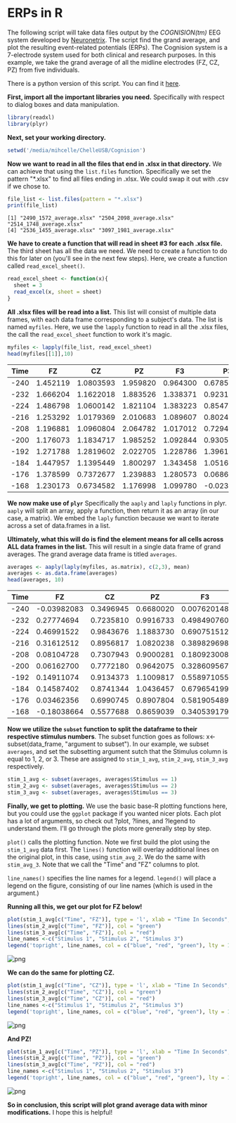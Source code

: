 # ERPs in R

The following script will take data files output by the *COGNISION(tm)* EEG system developed by [Neuronetrix](http://neuronetrix.com/cognision-i-26.html). The script find the grand average, and plot the resulting event-related potentials (ERPs). The Cognision system is a 7-electrode system used for both clinical and research purposes. In this example, we take the grand average of all the midline electrodes (FZ, CZ, PZ) from five individuals.

There is a python version of this script. You can find it [here](https://github.com/mjtat/Plotting-Event-Related-Potentials-in-Python).

**First, import all the important libraries you need.** Specifically with respect to dialog boxes and data manipulation.


```R
library(readxl)
library(plyr)
```

**Next, set your working directory.**


```R
setwd('/media/mihcelle/ChelleUSB/Cognision')
```

**Now we want to read in all the files that end in .xlsx in that directory.** We can achieve that using the `list.files` function. Specifically we set the pattern "*.xlsx" to find all files ending in .xlsx. We could swap it out with .csv if we chose to.


```R
file_list <- list.files(pattern = "*.xlsx")
print(file_list)
```

    [1] "2490_1572_average.xlsx" "2504_2098_average.xlsx" "2514_1748_average.xlsx"
    [4] "2536_1455_average.xlsx" "3097_1981_average.xlsx"


**We have to create a function that will read in sheet #3 for each .xlsx file.** The third sheet has all the data we need. We need to create a function to do this for later on (you'll see in the next few steps). Here, we create a function called `read_excel_sheet()`.


```R
read_excel_sheet <- function(x){
  sheet = 3
  read_excel(x, sheet = sheet)
}
```

**All .xlsx files will be read into a list.** This list will consist of multiple data frames, with each data frame corresponding to a subject's data. The list is named `myfiles`. Here, we use the `lapply` function to read in all the .xlsx files, the call the `read_excel_sheet` function to work it's magic.


```R
myfiles <- lapply(file_list, read_excel_sheet)
head(myfiles[[1]],10)
```


<table>
<thead><tr><th scope=col>Time</th><th scope=col>FZ</th><th scope=col>CZ</th><th scope=col>PZ</th><th scope=col>F3</th><th scope=col>P3</th><th scope=col>F4</th><th scope=col>P4</th><th scope=col>Stimulus</th></tr></thead>
<tbody>
	<tr><td>-240        </td><td>1.452119    </td><td>1.0803593   </td><td>1.959820    </td><td>0.964300    </td><td> 0.67854448 </td><td>0.6114983   </td><td> 0.494051829</td><td>1           </td></tr>
	<tr><td>-232        </td><td>1.666204    </td><td>1.1622018   </td><td>1.883526    </td><td>1.338371    </td><td> 0.92314748 </td><td>0.9929680   </td><td> 0.293375691</td><td>1           </td></tr>
	<tr><td>-224        </td><td>1.486798    </td><td>1.0600142   </td><td>1.821104    </td><td>1.383223    </td><td> 0.85471411 </td><td>0.5527750   </td><td> 0.119055512</td><td>1           </td></tr>
	<tr><td>-216        </td><td>1.253292    </td><td>1.0179369   </td><td>2.010683    </td><td>1.089607    </td><td> 0.80246432 </td><td>0.1995110   </td><td> 0.331291423</td><td>1           </td></tr>
	<tr><td>-208        </td><td>1.196881    </td><td>1.0960804   </td><td>2.064782    </td><td>1.017012    </td><td> 0.72940708 </td><td>0.4330167   </td><td> 0.385390735</td><td>1           </td></tr>
	<tr><td>-200        </td><td>1.176073    </td><td>1.1834717   </td><td>1.985252    </td><td>1.092844    </td><td> 0.93054571 </td><td>0.4191451   </td><td> 0.230028542</td><td>1           </td></tr>
	<tr><td>-192        </td><td>1.271788    </td><td>1.2819602   </td><td>2.022705    </td><td>1.228786    </td><td> 1.39616996 </td><td>0.2762673   </td><td> 0.247599264</td><td>1           </td></tr>
	<tr><td>-184        </td><td>1.447957    </td><td>1.1395449   </td><td>1.800297    </td><td>1.343458    </td><td> 1.05169124 </td><td>0.5754321   </td><td>-0.005789109</td><td>1           </td></tr>
	<tr><td>-176        </td><td>1.378599    </td><td>0.7372677   </td><td>1.239883    </td><td>1.280573    </td><td> 0.06865528 </td><td>0.9689239   </td><td>-0.555567928</td><td>1           </td></tr>
	<tr><td>-168        </td><td>1.230173    </td><td>0.6734582   </td><td>1.176998    </td><td>1.099780    </td><td>-0.02382222 </td><td>0.8685858   </td><td>-0.575450552</td><td>1           </td></tr>
</tbody>
</table>



**We now make use of `plyr`** Specifically the `aaply` and `laply` functions in plyr. `aaply` will split an array, apply a function, then return it as an array (in our case, a matrix). We embed the `laply` function because we want to iterate across a set of data.frames in a list. 

**Ultimately, what this will do is find the element means for all cells across ALL data frames in the list.** This will result in a single data frame of grand averages. The grand average data frame is titled `averages`.


```R
averages <- aaply(laply(myfiles, as.matrix), c(2,3), mean)
averages <- as.data.frame(averages)
head(averages, 10)
```


<table>
<thead><tr><th scope=col>Time</th><th scope=col>FZ</th><th scope=col>CZ</th><th scope=col>PZ</th><th scope=col>F3</th><th scope=col>P3</th><th scope=col>F4</th><th scope=col>P4</th><th scope=col>Stimulus</th></tr></thead>
<tbody>
	<tr><td>-240       </td><td>-0.03982083</td><td>0.3496945  </td><td>0.6680020  </td><td>0.007620148</td><td>0.4417096  </td><td>-0.04758894</td><td>0.5582312  </td><td>1          </td></tr>
	<tr><td>-232       </td><td> 0.27774694</td><td>0.7235810  </td><td>0.9916733  </td><td>0.498490760</td><td>0.8350164  </td><td> 0.21809895</td><td>0.8020944  </td><td>1          </td></tr>
	<tr><td>-224       </td><td> 0.46991522</td><td>0.9843676  </td><td>1.1883730  </td><td>0.690751512</td><td>1.0950632  </td><td> 0.32565029</td><td>0.9287886  </td><td>1          </td></tr>
	<tr><td>-216       </td><td> 0.31612512</td><td>0.8956817  </td><td>1.0820238  </td><td>0.389829698</td><td>0.8434319  </td><td> 0.11859316</td><td>0.7878529  </td><td>1          </td></tr>
	<tr><td>-208       </td><td> 0.08104728</td><td>0.7307943  </td><td>0.9000281  </td><td>0.180923008</td><td>0.4983058  </td><td>-0.14154609</td><td>0.6327681  </td><td>1          </td></tr>
	<tr><td>-200       </td><td> 0.06162700</td><td>0.7772180  </td><td>0.9642075  </td><td>0.328609567</td><td>0.6398889  </td><td>-0.21469578</td><td>0.6304562  </td><td>1          </td></tr>
	<tr><td>-192       </td><td> 0.14911074</td><td>0.9134373  </td><td>1.1009817  </td><td>0.558971055</td><td>0.9081661  </td><td>-0.12397537</td><td>0.6300863  </td><td>1          </td></tr>
	<tr><td>-184       </td><td> 0.14587402</td><td>0.8741344  </td><td>1.0436457  </td><td>0.679654199</td><td>0.8442642  </td><td>-0.04315002</td><td>0.4560436  </td><td>1          </td></tr>
	<tr><td>-176       </td><td> 0.03462356</td><td>0.6990745  </td><td>0.8907804  </td><td>0.581905489</td><td>0.5718254  </td><td>-0.10122587</td><td>0.2760823  </td><td>1          </td></tr>
	<tr><td>-168       </td><td>-0.18038664</td><td>0.5577688  </td><td>0.8659039  </td><td>0.340539179</td><td>0.4932195  </td><td>-0.28155705</td><td>0.3201941  </td><td>1          </td></tr>
</tbody>
</table>



**Now we utilize the `subset` function to split the dataframe to their respective stimulus numbers**. The subset function goes as follows: x<-subset(data_frame, "argument to subset"). In our example, we subset `averages`, and set the subsetting argument sutch that the Stimulus column is equal to 1, 2, or 3. These are assigned to `stim_1_avg`, `stim_2_avg`, `stim_3_avg` respectively.


```R
stim_1_avg <- subset(averages, averages$Stimulus == 1)
stim_2_avg <- subset(averages, averages$Stimulus == 2)
stim_3_avg <- subset(averages, averages$Stimulus == 3)
```

**Finally, we get to plotting.** We use the basic base-R plotting functions here, but you could use the `ggplot` package if you wanted nicer plots. Each plot has a lot of arguments, so check out ?plot, ?lines, and ?legend to understand them. I'll go through the plots more generally step by step.

`plot()` calls the plotting function. Note we first build the plot using the `stim_1_avg` data first. The `lines()` function will overlay additional lines on the original plot, in this case, using `stim_avg_2`. We do the same with `stim_avg_3`. Note that we call the "Time" and "FZ" columns to plot.

`line_names()` specifies the line names for a legend. `legend()` will place a legend on the figure, consisting of our line names (which is used in the argument.)

**Running all this, we get our plot for FZ below!**


```R
plot(stim_1_avg[c("Time", "FZ")], type = 'l', xlab = "Time In Seconds", ylab = "uV (microvolts)", xlim=c(-200,1000), ylim=c(-15,15), main = "FZ", col = "blue", cex.lab = .75, cex.axis = .65)
lines(stim_2_avg[c("Time", "FZ")], col = "green")
lines(stim_3_avg[c("Time", "FZ")], col = "red")
line_names <-c("Stimulus 1", "Stimulus 2", "Stimulus 3")
legend('topright', line_names, col = c("blue", "red", "green"), lty = 1, cex = .75)
```


![png](output_17_0.png)


**We can do the same for plotting CZ.**


```R
plot(stim_1_avg[c("Time", "CZ")], type = 'l', xlab = "Time In Seconds", ylab = "uV (microvolts)", xlim=c(-200,1000), ylim=c(-15,15), main = "CZ", col = "blue", cex.lab = .75, cex.axis = .65)
lines(stim_2_avg[c("Time", "CZ")], col = "green")
lines(stim_3_avg[c("Time", "CZ")], col = "red")
line_names <-c("Stimulus 1", "Stimulus 2", "Stimulus 3")
legend('topright', line_names, col = c("blue", "red", "green"), lty = 1, cex = .75)
```


![png](output_19_0.png)


**And PZ!**


```R
plot(stim_1_avg[c("Time", "PZ")], type = 'l', xlab = "Time In Seconds", ylab = "uV (microvolts)", xlim=c(-200,1000), ylim=c(-15,15), main = "PZ", col = "blue", cex.lab = .75, cex.axis = .65)
lines(stim_2_avg[c("Time", "PZ")], col = "green")
lines(stim_3_avg[c("Time", "PZ")], col = "red")
line_names <-c("Stimulus 1", "Stimulus 2", "Stimulus 3")
legend('topright', line_names, col = c("blue", "red", "green"), lty = 1, cex = .75)
```


![png](output_21_0.png)


**So in conclusion, this script will plot grand average data with minor modifications.** I hope this is helpful!


```R

```
